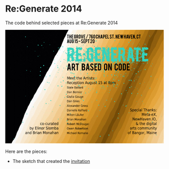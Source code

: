 Re:Generate 2014
================

The code behind selected pieces at Re:Generate 2014

![Re:Generate 2014 invitation](invitation.png)

Here are the pieces:

* The sketch that created the [invitation](invitation)
